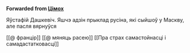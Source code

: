 **Forwarded from [Цімох](https://t.me/Tusajas)**

Яўстафій Дашкевіч. Яшчэ адзін прыклад русіна, які сыйшоў у Маскву, але пасля вярнуўся

[[@ францір]]
[[@ мяняць расею]]
[[Пра страх самастойнасці і самадастатковасці]]
